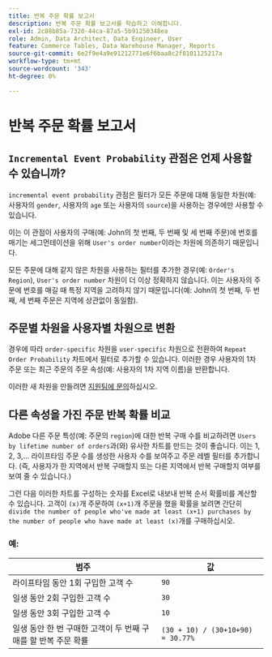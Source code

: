 ```yaml
---
title: 반복 주문 확률 보고서
description: 반복 주문 확률 보고서를 학습하고 이해합니다.
exl-id: 2c88b85a-7320-44ca-87a5-5b91250348ea
role: Admin, Data Architect, Data Engineer, User
feature: Commerce Tables, Data Warehouse Manager, Reports
source-git-commit: 6e2f9e4a9e91212771e6f6baa8c2f8101125217a
workflow-type: tm+mt
source-wordcount: '343'
ht-degree: 0%

---
```


# 반복 주문 확률 보고서

## `Incremental Event Probability` 관점은 언제 사용할 수 있습니까?

`incremental event probability` 관점은 필터가 모든 주문에 대해 동일한 차원(예: 사용자의 `gender`, 사용자의 `age` 또는 사용자의 `source`)을 사용하는 경우에만 사용할 수 있습니다.

이는 이 관점이 사용자의 구매(예: John의 첫 번째, 두 번째 및 세 번째 주문)에 번호를 매기는 세그먼테이션을 위해 `User's order number`이라는 차원에 의존하기 때문입니다.

모든 주문에 대해 같지 않은 차원을 사용하는 필터를 추가한 경우(예: `Order's Region`), `User's order number` 차원이 더 이상 정확하지 않습니다. 이는 사용자의 주문에 번호를 매길 때 특정 지역을 고려하지 않기 때문입니다(예: John의 첫 번째, 두 번째, 세 번째 주문은 지역에 상관없이 동일함).

## 주문별 차원을 사용자별 차원으로 변환

경우에 따라 `order-specific` 차원을 `user-specific` 차원으로 전환하여 `Repeat Order Probability` 차트에서 필터로 추가할 수 있습니다. 이러한 경우 사용자의 1차 주문 또는 최근 주문의 주문 속성(예: 사용자의 1차 지역 이름)을 반환합니다.

이러한 새 차원을 만들려면 [지원팀에 문의](https://experienceleague.adobe.com/docs/commerce-knowledge-base/kb/troubleshooting/miscellaneous/mbi-service-policies.html?lang=ko)하십시오.

## 다른 속성을 가진 주문 반복 확률 비교

Adobe 다른 주문 특성(예: 주문의 `region`)에 대한 반복 구매 수를 비교하려면 `Users by lifetime number of orders`과(와) 유사한 차트를 만드는 것이 좋습니다. 이는 1, 2, 3,... 라이프타임 주문 수를 생성한 사용자 수를 보여주고 주문 레벨 필터를 추가합니다. (즉, 사용자가 한 지역에서 반복 구매할지 또는 다른 지역에서 반복 구매할지 여부를 보여 줄 수 있습니다.)

그런 다음 이러한 차트를 구성하는 숫자를 Excel로 내보내 반복 순서 확률비를 계산할 수 있습니다. 고객이 `(x)`개 주문하여 `(x+1)`개 주문을 했을 확률을 보려면 간단히 ` divide the number of people who've made at least (x+1) purchases by the number of people who have made at least (x)`개를 구매하십시오.

### 예:

| 범주 | 값 |
|---|---|
| 라이프타임 동안 1회 구입한 고객 수 | `90` |
| 일생 동안 2회 구입한 고객 수 | `30` |
| 일생 동안 3회 구입한 고객 수 | `10` |
| 일생 동안 한 번 구매한 고객이 두 번째 구매를 할 반복 주문 확률 | `(30 + 10) / (30+10+90) = 30.77%` |

